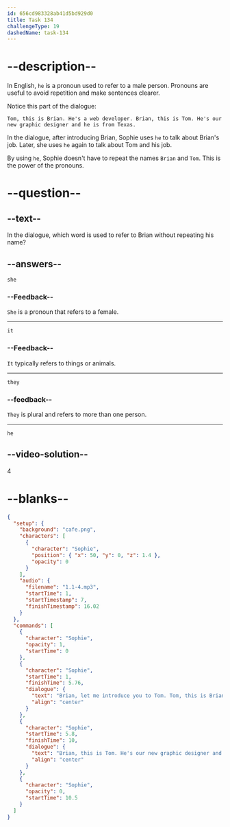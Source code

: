```yaml
---
id: 656cd983328ab41d5bd929d0
title: Task 134
challengeType: 19
dashedName: task-134
---
```


# --description--

In English, `he` is a pronoun used to refer to a male person. Pronouns are useful to avoid repetition and make sentences clearer.

Notice this part of the dialogue:

`Tom, this is Brian. He's a web developer. Brian, this is Tom. He's our new graphic designer and he is from Texas.`

In the dialogue, after introducing Brian, Sophie uses `he` to talk about Brian's job. Later, she uses `he` again to talk about Tom and his job.

By using `he`, Sophie doesn't have to repeat the names `Brian` and `Tom`. This is the power of the pronouns.

# --question--

## --text--

In the dialogue, which word is used to refer to Brian without repeating his name?

## --answers--

`she`

### --Feedback--

`She` is a pronoun that refers to a female.

---

`it`

### --Feedback--

`It` typically refers to things or animals.

---

`they`

### --feedback--

`They` is plural and refers to more than one person.

---

`he`

## --video-solution--

4

# --blanks--

```json
{
  "setup": {
    "background": "cafe.png",
    "characters": [
      {
        "character": "Sophie",
        "position": { "x": 50, "y": 0, "z": 1.4 },
        "opacity": 0
      }
    ],
    "audio": {
      "filename": "1.1-4.mp3",
      "startTime": 1,
      "startTimestamp": 7,
      "finishTimestamp": 16.02
    }
  },
  "commands": [
    {
      "character": "Sophie",
      "opacity": 1,
      "startTime": 0
    },
    {
      "character": "Sophie",
      "startTime": 1,
      "finishTime": 5.76,
      "dialogue": {
        "text": "Brian, let me introduce you to Tom. Tom, this is Brian. He's a web developer.",
        "align": "center"
      }
    },
    {
      "character": "Sophie",
      "startTime": 5.8,
      "finishTime": 10,
      "dialogue": {
        "text": "Brian, this is Tom. He's our new graphic designer and he is from Texas.",
        "align": "center"
      }
    },
    {
      "character": "Sophie",
      "opacity": 0,
      "startTime": 10.5
    }
  ]
}
```
